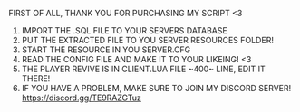 FIRST OF ALL, THANK YOU FOR PURCHASING MY SCRIPT <3
1. IMPORT THE .SQL FILE TO YOUR SERVERS DATABASE
2. PUT THE EXTRACTED FILE TO YOU SERVER RESOURCES FOLDER!
3. START THE RESOURCE IN YOU SERVER.CFG
4. READ THE CONFIG FILE AND MAKE IT TO YOUR LIKEING! <3
5. THE PLAYER REVIVE IS IN CLIENT.LUA FILE ~400~ LINE, EDIT IT THERE!
5. IF YOU HAVE A PROBLEM, MAKE SURE TO JOIN MY DISCORD SERVER! https://discord.gg/TE9RAZGTuz